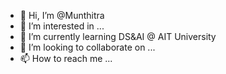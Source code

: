 - 👋 Hi, I’m @Munthitra
- 👀 I’m interested in ...
- 🌱 I’m currently learning DS&AI @ AIT University
- 💞️ I’m looking to collaborate on ...
- 📫 How to reach me ...

<!---
Munthitra/Munthitra is a ✨ special ✨ repository because its `README.md` (this file) appears on your GitHub profile.
You can click the Preview link to take a look at your changes.
--->
